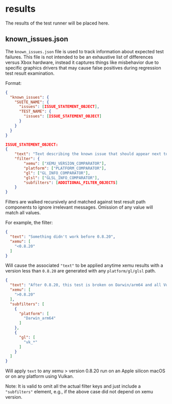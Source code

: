 results
===

The results of the test runner will be placed here.

## known_issues.json

The `known_issues.json` file is used to track information about expected test
failures. This file is not intended to be an exhaustive list of differences
versus Xbox hardware, instead it captures things like misbehavior due to
specific graphics drivers that may cause false positives during regression test
result examination.

Format:

```json
{
  "known_issues": {
    "SUITE_NAME": {
      "issues": [ISSUE_STATEMENT_OBJECT],
      "TEST_NAME": {
        "issues": [ISSUE_STATEMENT_OBJECT]
      }
    }
  }
}

ISSUE_STATEMENT_OBJECT:
{
    "text": "Text describing the known issue that should appear next to the test case name.",
    "filter": {
        "xemu": ["XEMU_VERSION_COMPARATOR"],
        "platform": ["PLATFORM_COMPARATOR"],
        "gl": ["GL_INFO_COMPARATOR"],
        "glsl": ["GLSL_INFO_COMPARATOR"],
        "subfilters": [ADDITIONAL_FILTER_OBJECTS]
    }
}
```

Filters are walked recursively and matched against test result path components
to ignore irrelevant messages. Omission of any value will match all values.

For example, the filter:

```json
{
  "text": "Something didn't work before 0.8.20",
  "xemu": [
    "<0.8.20"
  ]
}
```

Will cause the associated `"text"` to be applied anytime xemu results
with a version less than `0.8.20` are
generated with any `platform/gl/glsl` path.

```json
{
  "text": "After 0.8.20, this test is broken on Darwin/arm64 and all Vulkan implementations",
  "xemu": [
    ">0.8.20"
  ],
  "subfilters": [
    {
      "platform": [
        "Darwin_arm64"
      ]
    },
    {
      "gl": [
        "vk_*"
      ]
    }
  ]
}
```

Will apply `text` to any xemu > version 0.8.20 run on an Apple silicon
macOS or on any platform using Vulkan.

Note: It is valid to omit all the actual filter keys and just include a
`"subfilters"` element, e.g., if the above case did not depend on xemu version.
